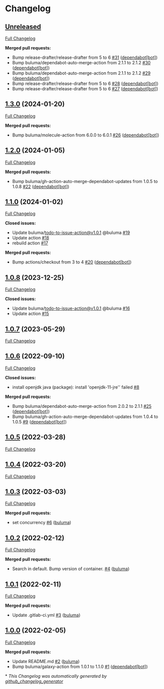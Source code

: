 # Changelog

## [Unreleased](https://github.com/buluma/ansible-role-java/tree/HEAD)

[Full Changelog](https://github.com/buluma/ansible-role-java/compare/1.3.0...HEAD)

**Merged pull requests:**

- Bump release-drafter/release-drafter from 5 to 6 [\#31](https://github.com/buluma/ansible-role-java/pull/31) ([dependabot[bot]](https://github.com/apps/dependabot))
- Bump buluma/dependabot-auto-merge-action from 2.1.1 to 2.1.2 [\#30](https://github.com/buluma/ansible-role-java/pull/30) ([dependabot[bot]](https://github.com/apps/dependabot))
- Bump buluma/dependabot-auto-merge-action from 2.1.1 to 2.1.2 [\#29](https://github.com/buluma/ansible-role-java/pull/29) ([dependabot[bot]](https://github.com/apps/dependabot))
- Bump release-drafter/release-drafter from 5 to 6 [\#28](https://github.com/buluma/ansible-role-java/pull/28) ([dependabot[bot]](https://github.com/apps/dependabot))
- Bump release-drafter/release-drafter from 5 to 6 [\#27](https://github.com/buluma/ansible-role-java/pull/27) ([dependabot[bot]](https://github.com/apps/dependabot))

## [1.3.0](https://github.com/buluma/ansible-role-java/tree/1.3.0) (2024-01-20)

[Full Changelog](https://github.com/buluma/ansible-role-java/compare/1.2.0...1.3.0)

**Merged pull requests:**

- Bump buluma/molecule-action from 6.0.0 to 6.0.1 [\#26](https://github.com/buluma/ansible-role-java/pull/26) ([dependabot[bot]](https://github.com/apps/dependabot))

## [1.2.0](https://github.com/buluma/ansible-role-java/tree/1.2.0) (2024-01-05)

[Full Changelog](https://github.com/buluma/ansible-role-java/compare/1.1.0...1.2.0)

**Merged pull requests:**

- Bump buluma/gh-action-auto-merge-dependabot-updates from 1.0.5 to 1.0.8 [\#22](https://github.com/buluma/ansible-role-java/pull/22) ([dependabot[bot]](https://github.com/apps/dependabot))

## [1.1.0](https://github.com/buluma/ansible-role-java/tree/1.1.0) (2024-01-02)

[Full Changelog](https://github.com/buluma/ansible-role-java/compare/1.0.8...1.1.0)

**Closed issues:**

- Update buluma/todo-to-issue-action@v1.0.1 @buluma [\#19](https://github.com/buluma/ansible-role-java/issues/19)
- Update action [\#18](https://github.com/buluma/ansible-role-java/issues/18)
- rebuild action [\#17](https://github.com/buluma/ansible-role-java/issues/17)

**Merged pull requests:**

- Bump actions/checkout from 3 to 4 [\#20](https://github.com/buluma/ansible-role-java/pull/20) ([dependabot[bot]](https://github.com/apps/dependabot))

## [1.0.8](https://github.com/buluma/ansible-role-java/tree/1.0.8) (2023-12-25)

[Full Changelog](https://github.com/buluma/ansible-role-java/compare/1.0.7...1.0.8)

**Closed issues:**

- Update buluma/todo-to-issue-action@v1.0.1 @buluma [\#16](https://github.com/buluma/ansible-role-java/issues/16)
- Update action [\#15](https://github.com/buluma/ansible-role-java/issues/15)

## [1.0.7](https://github.com/buluma/ansible-role-java/tree/1.0.7) (2023-05-29)

[Full Changelog](https://github.com/buluma/ansible-role-java/compare/1.0.6...1.0.7)

## [1.0.6](https://github.com/buluma/ansible-role-java/tree/1.0.6) (2022-09-10)

[Full Changelog](https://github.com/buluma/ansible-role-java/compare/1.0.5...1.0.6)

**Closed issues:**

- install openjdk java \(package\): install 'openjdk-11-jre'' failed [\#8](https://github.com/buluma/ansible-role-java/issues/8)

**Merged pull requests:**

- Bump buluma/dependabot-auto-merge-action from 2.0.2 to 2.1.1 [\#25](https://github.com/buluma/ansible-role-java/pull/25) ([dependabot[bot]](https://github.com/apps/dependabot))
- Bump buluma/gh-action-auto-merge-dependabot-updates from 1.0.4 to 1.0.5 [\#9](https://github.com/buluma/ansible-role-java/pull/9) ([dependabot[bot]](https://github.com/apps/dependabot))

## [1.0.5](https://github.com/buluma/ansible-role-java/tree/1.0.5) (2022-03-28)

[Full Changelog](https://github.com/buluma/ansible-role-java/compare/1.0.4...1.0.5)

## [1.0.4](https://github.com/buluma/ansible-role-java/tree/1.0.4) (2022-03-20)

[Full Changelog](https://github.com/buluma/ansible-role-java/compare/1.0.3...1.0.4)

## [1.0.3](https://github.com/buluma/ansible-role-java/tree/1.0.3) (2022-03-03)

[Full Changelog](https://github.com/buluma/ansible-role-java/compare/1.0.2...1.0.3)

**Merged pull requests:**

- set concurrency [\#6](https://github.com/buluma/ansible-role-java/pull/6) ([buluma](https://github.com/buluma))

## [1.0.2](https://github.com/buluma/ansible-role-java/tree/1.0.2) (2022-02-12)

[Full Changelog](https://github.com/buluma/ansible-role-java/compare/1.0.1...1.0.2)

**Merged pull requests:**

- Search in default. Bump version of container. [\#4](https://github.com/buluma/ansible-role-java/pull/4) ([buluma](https://github.com/buluma))

## [1.0.1](https://github.com/buluma/ansible-role-java/tree/1.0.1) (2022-02-11)

[Full Changelog](https://github.com/buluma/ansible-role-java/compare/1.0.0...1.0.1)

**Merged pull requests:**

- Update .gitlab-ci.yml [\#3](https://github.com/buluma/ansible-role-java/pull/3) ([buluma](https://github.com/buluma))

## [1.0.0](https://github.com/buluma/ansible-role-java/tree/1.0.0) (2022-02-05)

[Full Changelog](https://github.com/buluma/ansible-role-java/compare/2c15eb1e7b101738904cea4240244e2fee8b1008...1.0.0)

**Merged pull requests:**

- Update README.md [\#2](https://github.com/buluma/ansible-role-java/pull/2) ([buluma](https://github.com/buluma))
- Bump buluma/galaxy-action from 1.0.1 to 1.1.0 [\#1](https://github.com/buluma/ansible-role-java/pull/1) ([dependabot[bot]](https://github.com/apps/dependabot))



\* *This Changelog was automatically generated by [github_changelog_generator](https://github.com/github-changelog-generator/github-changelog-generator)*
